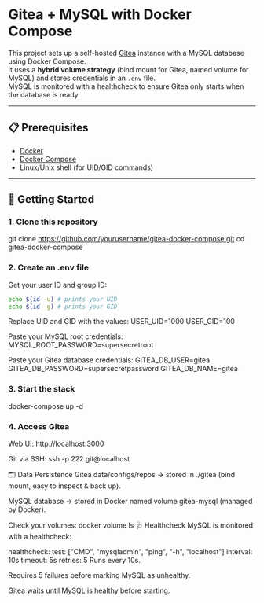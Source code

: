 # Gitea + MySQL with Docker Compose

This project sets up a self-hosted [Gitea](https://gitea.io/) instance with a MySQL database using Docker Compose.  
It uses a **hybrid volume strategy** (bind mount for Gitea, named volume for MySQL) and stores credentials in an `.env` file.  
MySQL is monitored with a healthcheck to ensure Gitea only starts when the database is ready.

---

## 📋 Prerequisites
- [Docker](https://docs.docker.com/get-docker/)
- [Docker Compose](https://docs.docker.com/compose/)
- Linux/Unix shell (for UID/GID commands)

---

## 🚀 Getting Started

### 1. Clone this repository
git clone https://github.com/yourusername/gitea-docker-compose.git
cd gitea-docker-compose

### 2. Create an .env file
Get your user ID and group ID:
```bash
echo $(id -u) # prints your UID
echo $(id -g) # prints your GID
```
Replace UID and GID with the values:
USER_UID=1000
USER_GID=100

Paste your MySQL root credentials:
MYSQL_ROOT_PASSWORD=supersecretroot

Paste your Gitea database credentials:
GITEA_DB_USER=gitea
GITEA_DB_PASSWORD=supersecretpassword
GITEA_DB_NAME=gitea

### 3. Start the stack
docker-compose up -d

### 4. Access Gitea
Web UI: http://localhost:3000

Git via SSH: ssh -p 222 git@localhost

🗂️ Data Persistence
Gitea data/configs/repos → stored in ./gitea (bind mount, easy to inspect & back up).

MySQL database → stored in Docker named volume gitea-mysql (managed by Docker).

Check your volumes:
docker volume ls
🩺 Healthcheck
MySQL is monitored with a healthcheck:

healthcheck:
  test: ["CMD", "mysqladmin", "ping", "-h", "localhost"]
  interval: 10s
  timeout: 5s
  retries: 5
Runs every 10s.

Requires 5 failures before marking MySQL as unhealthy.

Gitea waits until MySQL is healthy before starting.
